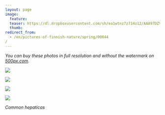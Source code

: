 ```yaml
---
layout: page
image:
  feature:
  teaser: https://dl.dropboxusercontent.com/sh/ea1wtnz7z734o12/AAA97DZV2DTceQBHiPbdxo6ka/luontokuvat/kev%C3%A4t/DS15817-245px.jpg
  thumb:
redirect_from:
  - /en/pictures-of-finnish-nature/spring/00044/
---
```


*You can buy these photos in full resolution and without the watermark on [500px.com](https://500px.com/minimuutticom/galleries/hepatica-flowers).*

[![](https://dl.dropboxusercontent.com/sh/ea1wtnz7z734o12/AABM4rvkBsPVwTofUbVRMaEea/luontokuvat/kev%C3%A4t/DS15811-800px.jpg)](https://dl.dropboxusercontent.com/sh/ea1wtnz7z734o12/AACsH875TWO8IsoAqoVHZa-_a/luontokuvat/kev%C3%A4t/DS15811.jpg)

[![](https://dl.dropboxusercontent.com/sh/ea1wtnz7z734o12/AADkTsiwIwhcWr1htqcDv3joa/luontokuvat/kev%C3%A4t/DS15813-800px.jpg)](https://dl.dropboxusercontent.com/sh/ea1wtnz7z734o12/AAAE3sdGDe01tWYj_XzJpDzia/luontokuvat/kev%C3%A4t/DS15813.jpg)

[![](https://dl.dropboxusercontent.com/sh/ea1wtnz7z734o12/AAChTQWwboMc4w3oqBJeqRlya/luontokuvat/kev%C3%A4t/DS15815-800px.jpg)](https://dl.dropboxusercontent.com/sh/ea1wtnz7z734o12/AACiYwjzqNtb4nuQgcUTqKqia/luontokuvat/kev%C3%A4t/DS15815.jpg)

[![](https://dl.dropboxusercontent.com/sh/ea1wtnz7z734o12/AADNgYM15hJVyxCawEjRRcGIa/luontokuvat/kev%C3%A4t/DS15817-800px.jpg)](https://dl.dropboxusercontent.com/sh/ea1wtnz7z734o12/AABg2ZOH9sY2wXIB7zhA0CLva/luontokuvat/kev%C3%A4t/DS15817.jpg)

*Common hepaticas*
